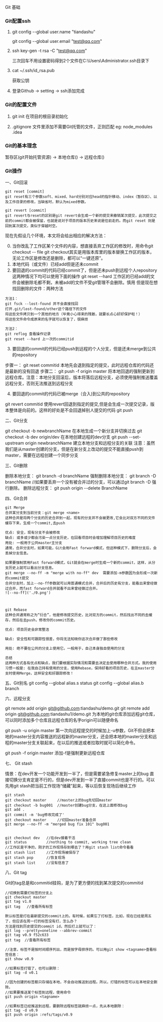 Git 基础

### Git配置ssh

1. git config --global user.name "tiandashu"

   git config --global user.email "test@qq.com"

2. ssh key-gen -t rsa -C "test@qq.com"

   三次回车不用设置密码得到2个文件在C:\Users\Administrator\.ssh目录下

3. cat ~/.ssh/id_rsa.pub

   获取公钥

4. 登录Github -> setting -> ssh添加完成

### Git的配置文件

1. git init 在项目的根目录初始化

2. .gitignore 文件里添加不需要Git托管的文件，正则匹配
   eg: node_modules   .idea


### Git的基本理念

暂存区(git开始托管资源) -> 本地仓库() -> 远程仓库()

### Git操作

一、Git回滚
```
git reset [commit] 
git reset有三个参数soft、mixed、hard分别对应head的指针移动、index（暂存区）、以及工作目录的修改，当缺省时，默认为mixed参数。

git revert [commit]
git revert与reset的区别是git revert会生成一个新的提交来撤销某次提交，此次提交之前的commit都会被保留，也就是说对于项目的版本历史来说是往前走的。而git reset 则是回到某次提交，类似于穿越时空。
```

现在先假设几个环境，本文将会给出相应的解决方法： 

0. 当你改乱了工作区某个文件的内容，想直接丢弃工作区的修改时，用命令git checkout -- file
git checkout其实是用版本库里的版本替换工作区的版本，无论工作区是修改还是删除，都可以“一键还原”。
1. 本地代码（或文件）已经add但是还未commit
2. 要回退的commit的代码已经commit了，但是还未push到远程个人repository 
这两种情况下均可以使用下面的操作
git reset --hard  工作区的已经add的文件会被删除毛都不剩，未被add的文件不受git管理不会删除。慎用
但是现在想找回删除的文件：两种方法
```
方法1：
git fsck --lost-found 并不会直接找回
打开.git/lost-found/other这个路径下的文件
将这些文件拷贝到一个其他的地方（毕竟小心得来的残骸，就要长点心好好保护啦！）
将这些文件命令成原来的名字就可以恢复了，很麻烦

方法2：
git reflog 查看操作记录
git reset --hard 上一次的commitid   
```

3. 要回退的commit的代码已经push到远程的个人分支，但是还未merge到公共的repository

步骤一： git reset commitid     本地先会退到指定的提交，此时远程仓库的代码还是最新的没有回退
步骤二： git push -f  origin master     将本地回退的强制更新到远程仓库。注意：本地分支回滚后，版本将落后远程分支，必须使用强制推送覆盖远程分支，否则无法推送到远程分支


4. 要回退的commit的代码已被merge（合入)到公共的repository

git revert commitid 使用revert回退到指定的提交,但是会生成一次提交记录，版本整体是向前的。这样的好处是不会回退掉别人提交的代码
git push 

二、Git分支

git checkout -b newbranchName   在本地生成一个新分支并切换过去
git checkout -b dev origin/dev  在本地创建远程的dev分支
git push --set-upstream origin newbranchName  建立本地分支和远程分支的关联
注意：虽然我们是从master创建的分支，但是在新分支上改动的提交不能直接push到master，需要在远程创建一个同步分支

三、Git删除

删除本地分支： git branch -d branchName
强制删除本地分支： git branch -D branchName    //如果要丢弃一个没有被合并过的分支，可以通过git branch -D <name>强行删除。
删除远程分支： git push origin --delete BranchName

四、Git合并
```
git Merge 
合并某分支到当前分支：git merge <name>
这种合并是将两个分支的历史合并到一起，现有的分支并不会被更改,它会比对双方不同的文件缓存下来，生成一个commit,去push

优点: 安全，现有分支不会被修改
缺点: 或多或少都会污染一点分支历史，在回看项目时会增加理解项目历史的难度
用处: 一般用于公共master主分支
通常，合并分支时，如果可能，Git会用Fast forward模式，但这种模式下，删除分支后，会丢掉分支信息。

如果要强制禁用Fast forward模式，Git就会在merge时生成一个新的commit，这样，从分支历史上就可以看出分支信息。
git merge --no-ff -m "merge with no-ff" dev  需要添加-m参数因为会形成一次新的commit提交
合并分支时，加上--no-ff参数就可以用普通模式合并，合并后的历史有分支，能看出来曾经做过合并，而fast forward合并就看不出来曾经做过合并。
![--no-ff]('./0.png')



git Rebase
这种合并通常称之为“衍合”，他是修改提交历史，比对双方的commit，然后找出不同的去缓存，然后在去push，修改你的commit历史。

优点: 项目历史会非常整洁

缺点: 安全性和可跟踪性很差，你将无法知晓你这次合并做了那些修改

用处: 绝不要在公共的分支上使用它。一般用于，自己本身独自使用的分支

总结
这两种方式各有优点和缺点，我们要根据实际情况和需要去决定去使用哪种合并方式。我的使用习惯一般是: 在我自己持有使用的分支，使用Rebase，保持好看的项目历史，在主master分支时使用Merge，这样安全和好跟踪修改！
```

五、Git别名
git config --global alias.s status
git config --global alias.b branch

六、远程分支

git remote add origin  git@github.com:tiandashu/demo.git
git remote add origin  git@github.com:tiandashu1/demo.git
为本地的git仓库添加远程git仓库，可以同时添加多个仓库且远程仓库的名字origin可以随便命名

git push -u origin master 第一次向远程提交的时候加上-u参数，Git不但会把本地的master分支内容推送的远程新的master分支，还会把本地的master分支和远程的master分支关联起来，在以后的推送或者拉取时就可以简化命令。

git push -f origin master 添加-f是强制更新远程仓库


七、 Git stash

情景：在dev开发一个功能开发到一半了，但是需要紧急修复master上的bug
直接切换分支肯定是不行的，但是dev开发到一半了直接commit也是不行的。可以先用git stash把当前工作现场“储藏”起来，等以后恢复现场后继续工作
```
git stash
git checkout master     //master上的bug先切回master
git checkout -b bug001  //master创建bug分支，在这上面修改bug
git add .
git commit -m 'bug修改完成了'
git checkout master     //切回master准备合并
git merge --no-ff -m "merged bug fix 101" bug001


git checkout dev   //在dev接着干活
git status         //nothing to commit, working tree clean
//工作区是干净的，刚才的工作现场存到哪去了？用git stash list命令看看
git stash list     //工作现场被保存了
git stash pop      //恢复现场
git stash list     //没有信息了
```

八、Git tag

Git的tag总是和commitid挂钩，是为了更方便的找到某次提交的commitid

```
//切换到需要打标签的分支上
git checkout master
git tag v1.0
git tag   //查看所有标签

默认标签是打在最新提交的commit上的。有时候，如果忘了打标签，比如，现在已经是周五了，但应该在周一打的标签没有打，怎么办？
方法是找到历史提交的commit id，然后打上就可以了：
git log --pretty=oneline --abbrev-commit
git tag v0.9 f52c633
git tag  //查看所有标签

//注意，标签不是按时间顺序列出，而是按字母排序的。可以用git show <tagname>查看标签信息：
git show v0.9

//如果标签打错了，也可以删除：
git tag -d v0.1

//因为创建的标签都只存储在本地，不会自动推送到远程。所以，打错的标签可以在本地安全删除。
//如果要推送某个标签到远程，使用命令
git push origin <tagname>

//如果标签已经推送到远程，要删除远程标签就麻烦一点，先从本地删除：
git tag -d v0.9
git push origin :refs/tags/v0.9
```